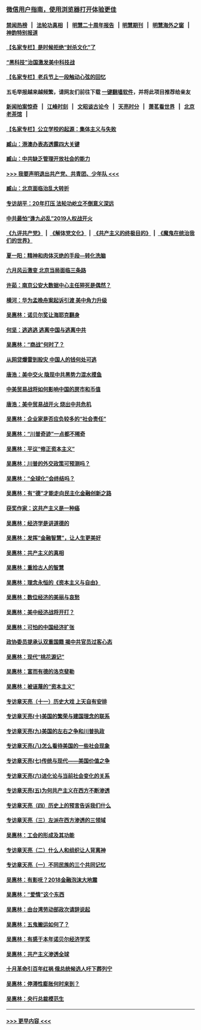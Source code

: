 ### [微信用户指南，使用浏览器打开体验更佳](https://github.com/gfw-breaker/banned-news1/blob/master/indexes/wechat-guide.md?t=0)
#### [禁闻热榜](热点新闻.md?t=0)  &nbsp;&nbsp;|&nbsp;&nbsp; [法轮功真相](https://github.com/gfw-breaker/truth/blob/master/README.md?t=0) &nbsp;&nbsp;|&nbsp;&nbsp; [明慧二十周年报告](https://github.com/gfw-breaker/mh-reports/blob/master/README.md?t=0) &nbsp;&nbsp;|&nbsp;&nbsp;[明慧期刊](https://github.com/gfw-breaker/mh-qikan) &nbsp;&nbsp;|&nbsp;&nbsp; [明慧海外之窗](https://github.com/gfw-breaker/mh-news/blob/master/README.md?t=0) &nbsp;&nbsp;|&nbsp;&nbsp; [神韵特别报道](https://github.com/gfw-breaker/mh-news/blob/master/shenyun.md?t=0)
#### [【名家专栏】是时候拒绝“封杀文化”了](../pages/nsc423/n11814093.md?t=02100222) 
#### [“黑科技”治国激发美中科技战](../pages/nsc423/n11638056.md?t=02100222) 
#### [【名家专栏】老兵节上一段触动心弦的回忆](../pages/nsc423/n11646016.md?t=02100222) 
#### 五毛举报越来越频繁，请网友们前往下载 [一键翻墙软件](https://github.com/gfw-breaker/ssr-accounts)，并将此项目推荐给亲友
#### [新闻拍案惊奇](https://github.com/gfw-breaker/banned-news1/blob/master/pages/link4.md) &nbsp;&nbsp;|&nbsp;&nbsp; [江峰时刻](https://github.com/gfw-breaker/banned-news1/blob/master/pages/link4.md) &nbsp;&nbsp;|&nbsp;&nbsp; [文昭谈古论今](https://github.com/gfw-breaker/banned-news1/blob/master/pages/link4.md) &nbsp;&nbsp;|&nbsp;&nbsp; [天亮时分](https://github.com/gfw-breaker/banned-news1/blob/master/pages/link4.md) &nbsp;&nbsp;|&nbsp;&nbsp; [萧茗看世界](https://github.com/gfw-breaker/banned-news1/blob/master/pages/link4.md) &nbsp;&nbsp;|&nbsp;&nbsp; [北京老茶馆](https://github.com/gfw-breaker/banned-news1/blob/master/pages/link4.md) &nbsp;&nbsp;|&nbsp;&nbsp; 
#### [【名家专栏】公立学校的起源：集体主义与失败](../pages/nsc423/n11601833.md?t=02100222) 
#### [臧山：港澳办表态透露四大关键](../pages/nsc423/n11421628.md?t=02100222) 
#### [臧山：中共缺乏管理开放社会的能力](../pages/nsc423/n11407457.md?t=02100222) 
#### [>>> 我要声明退出共产党、共青团、少年队 <<<](https://github.com/begood0513/goodnews/blob/master/quit/letter.md) 
#### [臧山：北京面临治乱大转折](../pages/nsc423/n11406895.md?t=02100222) 
#### [专访胡平：20年打压 法轮功屹立不倒意义深远](../pages/nsc423/n11398800.md?t=02100222) 
#### [中共最怕“逢九必乱”2019人权战开火](../pages/nsc423/n11385248.md?t=02100222) 
#### [《九评共产党》](https://github.com/begood0513/9ping.md/blob/master/README.md) &nbsp;|&nbsp; [《解体党文化》](../../../../jtdwh.md/blob/master/README.md)  &nbsp;|&nbsp; [《共产主义的终极目的》](../../../../gczydzjmd.md/blob/master/README.md) &nbsp;|&nbsp; [《魔鬼在统治我们的世界》](../../../../mgztzwmdsj.md/blob/master/README.md) 
#### [夏一阳：精神和肉体灭绝的手段—转化洗脑](../pages/nsc423/n11368250.md?t=02100222) 
#### [六月风云激变 北京当局面临三条路](../pages/nsc423/n11313668.md?t=02100222) 
#### [许茹：南京公安大数据中心主任猝死是偶然？](../pages/nsc423/n11064744.md?t=02100222) 
#### [横河：华为孟晚舟案起诉引渡 美中角力升级](../pages/nsc423/n11027230.md?t=02100222) 
#### [吴惠林：诺贝尔奖让海耶克翻身](../pages/nsc423/n10890049.md?t=02100222) 
#### [何坚：逃逃逃 逃离中国与逃离中共](../pages/nsc423/n10592891.md?t=02100222) 
#### [吴惠林：“商战”何时了？](../pages/nsc423/n10573558.md?t=02100222) 
#### [从网贷爆雷到股灾 中国人的钱何处可逃](../pages/nsc423/n10572800.md?t=02100222) 
#### [唐浩：美中交火 隐现中共黑势力混水摸鱼](../pages/nsc423/n10544040.md?t=02100222) 
#### [中美贸易战将如何影响中国的房市和币值](../pages/nsc423/n10543697.md?t=02100222) 
#### [唐浩：美中贸易战开火 烧出中共危机](../pages/nsc423/n10540126.md?t=02100222) 
#### [吴惠林：企业家是否应负较多的“社会责任”](../pages/nsc423/n10535022.md?t=02100222) 
#### [吴惠林：“川普奇迹”一点都不稀奇](../pages/nsc423/n10512808.md?t=02100222) 
#### [吴惠林：平议“修正资本主义”](../pages/nsc423/n10495724.md?t=02100222) 
#### [吴惠林：川普的外交政策可预测吗？](../pages/nsc423/n10462387.md?t=02100222) 
#### [吴惠林：“全球化”会终结吗？](../pages/nsc423/n10452838.md?t=02100222) 
#### [吴惠林：有“德”才能走向民主化金融创新之路](../pages/nsc423/n10432292.md?t=02100222) 
#### [获奖作家：这共产主义是一种癌](../pages/nsc423/n10431541.md?t=02100222) 
#### [吴惠林：经济学是讲道德的](../pages/nsc423/n10398014.md?t=02100222) 
#### [吴惠林：发挥“金融智慧”，让人生更美好](../pages/nsc423/n10375019.md?t=02100222) 
#### [吴惠林：共产主义的真相](../pages/nsc423/n10351394.md?t=02100222) 
#### [吴惠林：重拾古人的智慧](../pages/nsc423/n10337691.md?t=02100222) 
#### [吴惠林：理念永恒的《资本主义与自由》](../pages/nsc423/n10316274.md?t=02100222) 
#### [吴惠林：数位经济的美丽与哀愁](../pages/nsc423/n10292946.md?t=02100222) 
#### [吴惠林：美中经济战将开打？](../pages/nsc423/n10258825.md?t=02100222) 
#### [吴惠林：可怕的中国经济扩张](../pages/nsc423/n10219147.md?t=02100222) 
#### [政协委员提承认双重国籍 揭中共官员过客心态](../pages/nsc423/n10208809.md?t=02100222) 
#### [吴惠林：现代“桃花源记”](../pages/nsc423/n10185234.md?t=02100222) 
#### [吴惠林：富而有德的洛克斐勒](../pages/nsc423/n10142264.md?t=02100222) 
#### [吴惠林：被诬蔑的“资本主义”](../pages/nsc423/n10124816.md?t=02100222) 
#### [专访章天亮（十一）历史大戏 上天自有安排](../pages/nsc423/n10094905.md?t=02100222) 
#### [专访章天亮(十)美国的繁荣与建国理念的联系](../pages/nsc423/n10094899.md?t=02100222) 
#### [专访章天亮(九)美国的左右之争和川普执政](../pages/nsc423/n10094889.md?t=02100222) 
#### [专访章天亮(八)怎么看待美国的一些社会现象](../pages/nsc423/n10094857.md?t=02100222) 
#### [专访章天亮(七)传统与现代——美国价值之争](../pages/nsc423/n10093140.md?t=02100222) 
#### [专访章天亮(六)进化论与当前社会变化的关系](../pages/nsc423/n10092036.md?t=02100222) 
#### [专访章天亮(五)为何共产主义在西方不断渗透](../pages/nsc423/n10083620.md?t=02100222) 
#### [专访章天亮（四）历史上的预言告诉我们什么](../pages/nsc423/n10083606.md?t=02100222) 
#### [专访章天亮（三）左派在西方渗透的三领域](../pages/nsc423/n10081115.md?t=02100222) 
#### [吴惠林：工会的形成及其功能](../pages/nsc423/n10080633.md?t=02100222) 
#### [专访章天亮（二）什么人和组织让人背离神](../pages/nsc423/n10076637.md?t=02100222) 
#### [专访章天亮（一）不同民族的三个共同记忆](../pages/nsc423/n10074188.md?t=02100222) 
#### [吴惠林：有影呒？2018金融泡沫大地震](../pages/nsc423/n10040534.md?t=02100222) 
#### [吴惠林：“爱情”这个东西](../pages/nsc423/n10019423.md?t=02100222) 
#### [吴惠林：由台湾劳动部政次请辞说起](../pages/nsc423/n9979679.md?t=02100222) 
#### [吴惠林：五鬼搬运如何了？](../pages/nsc423/n9925338.md?t=02100222) 
#### [吴惠林：有感于本年诺贝尔经济学奖](../pages/nsc423/n9871883.md?t=02100222) 
#### [吴惠林：共产主义渗透全球](../pages/nsc423/n9812748.md?t=02100222) 
#### [十月革命引百年红祸 俄总统候选人吁下葬列宁](../pages/nsc423/n9810182.md?t=02100222) 
#### [吴惠林：停滞性膨胀何时来到？](../pages/nsc423/n9764136.md?t=02100222) 
#### [吴惠林：央行总裁模范生](../pages/nsc423/n9728134.md?t=02100222) 

----
#### [ >>> 更早内容 <<< ](../indexes/nsc423-earlier.md)
